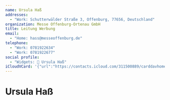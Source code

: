```yaml
---
name: Ursula Haß
addresses:
  - "Work: Schutterwälder Straße 3, Offenburg, 77656, Deutschland"
organization: Messe Offenburg-Ortenau GmbH
title: Leitung Werbung
email:
  - "Home: hass@messeoffenburg.de"
telephone:
  - "Work: 0781922634"
  - "Work: 0781922677"
social profile:
  - "Widgets: 🔄 Ursula Haß"
iCloudVCard: '{"url":"https://contacts.icloud.com/311500889/carddavhome/card/MzUxMDNiMmQtNjEyOS00Nzc5LWJlMWQtMWI5MmMwODY0NWEx.vcf","etag":"\"kmfhccqc\"","data":"BEGIN:VCARD\r\nVERSION:3.0\r\nFN:\r\nN:Haß;Ursula;;;\r\nUID:35103b2d-6129-4779-be1d-1b92c08645a1\r\nADR;TYPE=WORK:;;Schutterwälder Straße 3;Offenburg;;77656;Deutschland;\r\nPRODID:ez-vcard 0.9.13-fc\r\nREV:2025-04-03T22:14:35Z\r\nORG:Messe Offenburg-Ortenau GmbH;\r\nTITLE:Leitung Werbung\r\nEMAIL;TYPE=HOME:hass@messeoffenburg.de\r\nTEL;TYPE=WORK:0781922634\r\nTEL;TYPE=WORK:0781922677\r\nX-SOCIALPROFILE;CHARSET=UTF-8;TYPE=widgets:🔄 Ursula Haß\r\nEND:VCARD"}'
---
```

# Ursula Haß